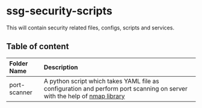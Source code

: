 # ssg-security-scripts

This will contain security related files, configs, scripts and services.

## Table of content

Folder Name   | Description
:------------- | :-------------
port-scanner  | A python script which takes YAML file as configuration and perform port scanning on server with the help of [nmap library](https://pypi.org/project/python-nmap/)
